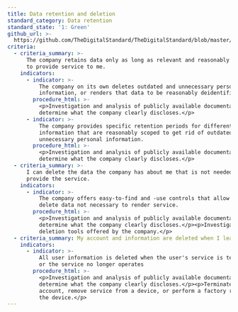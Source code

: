 ```yaml
---
title: Data retention and deletion
standard_category: Data retention
standard_state: '1: Green'
github_url: >-
  https://github.com/TheDigitalStandard/TheDigitalStandard/blob/master/Privacy%20(Is%20it%20private%3F)%2FData%20retention%2FData%20retention%20and%20deletion.yaml
criteria:
  - criteria_summary: >-
      The company retains data only as long as relevant and reasonably necessary
      to provide service to me.
    indicators:
      - indicator: >-
          The company on its own deletes outdated and unnecessary personal
          information, or renders that data to be reasonably deidentified.
        procedure_html: >-
          <p>Investigation and analysis of publicly available documentation to
          determine what the company clearly discloses.</p>
      - indicator: >-
          The company provides specific retention periods for different types of
          information that are reasonably scoped to get rid of outdated and
          unnecessary personal information.
        procedure_html: >-
          <p>Investigation and analysis of publicly available documentation to
          determine what the company clearly discloses.</p>
  - criteria_summary: >-
      I can delete the data the company has about me that is not needed to
      provide the service.
    indicators:
      - indicator: >-
          The company offers easy-to-find and -use controls that allow users to
          delete data not necessary to render service.
        procedure_html: >-
          <p>Investigation and analysis of publicly available documentation to
          determine what the company clearly discloses.</p><p>Investigation of
          deletion tools offered by the company.</p>
  - criteria_summary: My account and information are deleted when I leave the service.
    indicators:
      - indicator: >-
          All user information is deleted when the user's service is terminated,
          or the service no longer operates
        procedure_html: >-
          <p>Investigation and analysis of publicly available documentation to
          determine what the company clearly discloses.</p><p>Terminate a test
          account, remove service from a device, or perform a factory reset on
          the device.</p>
---
```


